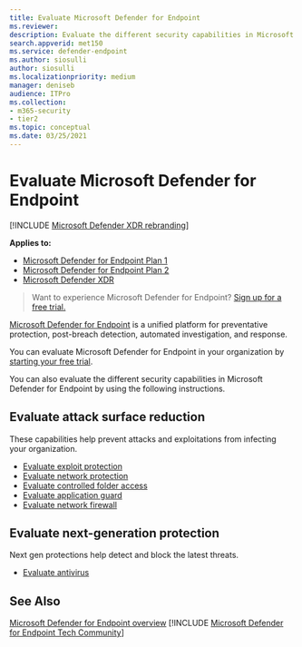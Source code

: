 ```yaml
---
title: Evaluate Microsoft Defender for Endpoint
ms.reviewer: 
description: Evaluate the different security capabilities in Microsoft Defender for Endpoint.
search.appverid: met150
ms.service: defender-endpoint
ms.author: siosulli
author: siosulli
ms.localizationpriority: medium
manager: deniseb
audience: ITPro
ms.collection: 
- m365-security
- tier2
ms.topic: conceptual
ms.date: 03/25/2021
---
```


# Evaluate Microsoft Defender for Endpoint 

[!INCLUDE [Microsoft Defender XDR rebranding](../includes/microsoft-defender.md)]

**Applies to:**
- [Microsoft Defender for Endpoint Plan 1](microsoft-defender-endpoint.md)
- [Microsoft Defender for Endpoint Plan 2](microsoft-defender-endpoint.md)
- [Microsoft Defender XDR](/defender-xdr)

> Want to experience Microsoft Defender for Endpoint? [Sign up for a free trial.](https://signup.microsoft.com/create-account/signup?products=7f379fee-c4f9-4278-b0a1-e4c8c2fcdf7e&ru=https://aka.ms/MDEp2OpenTrial?ocid=docs-wdatp-enablesiem-abovefoldlink)

[Microsoft Defender for Endpoint](microsoft-defender-endpoint.md) is a unified platform for preventative protection, post-breach detection, automated investigation, and response.

You can evaluate Microsoft Defender for Endpoint in your organization by [starting your free trial](https://signup.microsoft.com/create-account/signup?products=7f379fee-c4f9-4278-b0a1-e4c8c2fcdf7e&ru=https://aka.ms/MDEp2OpenTrial).

You can also evaluate the different security capabilities in Microsoft Defender for Endpoint by using the following instructions.

## Evaluate attack surface reduction

These capabilities help prevent attacks and exploitations from infecting your organization.

- [Evaluate exploit protection](./evaluate-exploit-protection.md)
- [Evaluate network protection](./evaluate-exploit-protection.md)
- [Evaluate controlled folder access](./evaluate-controlled-folder-access.md)
- [Evaluate application guard](/windows/security/threat-protection/microsoft-defender-application-guard/test-scenarios-md-app-guard)
- [Evaluate network firewall](/windows/security/threat-protection/windows-firewall/evaluating-windows-firewall-with-advanced-security-design-examples)

## Evaluate next-generation protection

Next gen protections help detect and block the latest threats.

- [Evaluate antivirus](/windows/security/threat-protection/microsoft-defender-antivirus/evaluate-microsoft-defender-antivirus)

## See Also

[Microsoft Defender for Endpoint overview](microsoft-defender-endpoint.md)
[!INCLUDE [Microsoft Defender for Endpoint Tech Community](../includes/defender-mde-techcommunity.md)]
